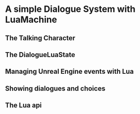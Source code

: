# A simple Dialogue System with LuaMachine


## The Talking Character

## The DialogueLuaState

## Managing Unreal Engine events with Lua

## Showing dialogues and choices

## The Lua api
